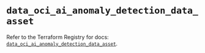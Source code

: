 # `data_oci_ai_anomaly_detection_data_asset`

Refer to the Terraform Registry for docs: [`data_oci_ai_anomaly_detection_data_asset`](https://registry.terraform.io/providers/oracle/oci/6.37.0/docs/data-sources/ai_anomaly_detection_data_asset).

